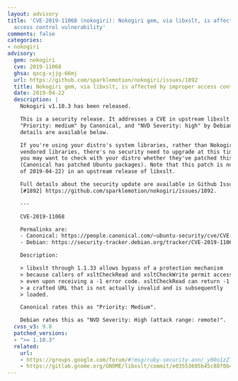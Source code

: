 ```yaml
---
layout: advisory
title: 'CVE-2019-11068 (nokogiri): Nokogiri gem, via libxslt, is affected by improper
  access control vulnerability'
comments: false
categories:
- nokogiri
advisory:
  gem: nokogiri
  cve: 2019-11068
  ghsa: qxcg-xjjg-66mj
  url: https://github.com/sparklemotion/nokogiri/issues/1892
  title: Nokogiri gem, via libxslt, is affected by improper access control vulnerability
  date: 2019-04-22
  description: |
    Nokogiri v1.10.3 has been released.

    This is a security release. It addresses a CVE in upstream libxslt rated as
    "Priority: medium" by Canonical, and "NVD Severity: high" by Debian. More
    details are available below.

    If you're using your distro's system libraries, rather than Nokogiri's
    vendored libraries, there's no security need to upgrade at this time, though
    you may want to check with your distro whether they've patched this
    (Canonical has patched Ubuntu packages). Note that this patch is not yet (as
    of 2019-04-22) in an upstream release of libxslt.

    Full details about the security update are available in Github Issue
    [#1892] https://github.com/sparklemotion/nokogiri/issues/1892.

    ---

    CVE-2019-11068

    Permalinks are:
    - Canonical: https://people.canonical.com/~ubuntu-security/cve/CVE-2019-11068
    - Debian: https://security-tracker.debian.org/tracker/CVE-2019-11068

    Description:

    > libxslt through 1.1.33 allows bypass of a protection mechanism
    > because callers of xsltCheckRead and xsltCheckWrite permit access
    > even upon receiving a -1 error code. xsltCheckRead can return -1 for
    > a crafted URL that is not actually invalid and is subsequently
    > loaded.

    Canonical rates this as "Priority: Medium".

    Debian rates this as "NVD Severity: High (attack range: remote)".
  cvss_v3: 9.8
  patched_versions:
  - ">= 1.10.3"
  related:
    url:
    - https://groups.google.com/forum/#!msg/ruby-security-ann/_y80o1zZlOs/k4SDX6hoAAAJ
    - https://gitlab.gnome.org/GNOME/libxslt/commit/e03553605b45c88f0b4b2980adfbbb8f6fca2fd6
---
```

